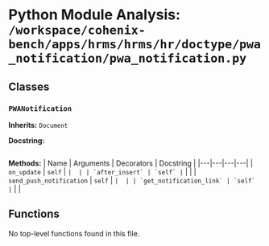 # Python Module Analysis: `/workspace/cohenix-bench/apps/hrms/hrms/hr/doctype/pwa_notification/pwa_notification.py`

## Classes

### `PWANotification`
**Inherits:** `Document`


**Docstring:**
```

```

**Methods:**
| Name | Arguments | Decorators | Docstring |
|---|---|---|---|
| `on_update` | `self` | `` |  |
| `after_insert` | `self` | `` |  |
| `send_push_notification` | `self` | `` |  |
| `get_notification_link` | `self` | `` |  |





## Functions

No top-level functions found in this file.
